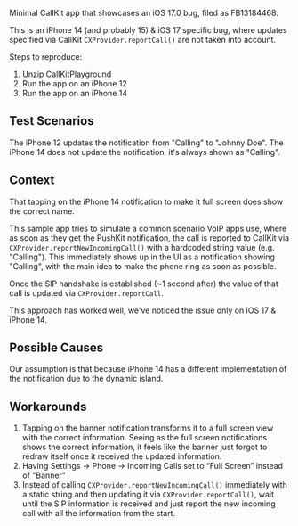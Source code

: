 Minimal CallKit app that showcases an iOS 17.0 bug, filed as FB13184468. 

This is an iPhone 14 (and probably 15) & iOS 17 specific bug, where updates specified via CallKit `CXProvider.reportCall()` are not taken into account.

Steps to reproduce:

1. Unzip CallKitPlayground
2. Run the app on an iPhone 12
3. Run the app on an iPhone 14

## Test Scenarios

The iPhone 12 updates the notification from "Calling" to "Johnny Doe".
The iPhone 14 does not update the notification, it's always shown as "Calling".





## Context 

That tapping on the iPhone 14 notification to make it full screen does show the correct name.

This sample app tries to simulate a common scenario VoIP apps use, where as soon as they get the PushKit notification, the call is reported to CallKit via `CXProvider.reportNewIncomingCall()` with a hardcoded string value (e.g. "Calling"). This immediately shows up in the UI as a notification showing "Calling", with the main idea to make the phone ring as soon as possible.

Once the SIP handshake is established (~1 second after) the value of that call is updated via `CXProvider.reportCall`. 

This approach has worked well, we've noticed the issue only on iOS 17 & iPhone 14. 

## Possible Causes

Our assumption is that because iPhone 14 has a different implementation of the notification due to the dynamic island. 

## Workarounds

1. Tapping on the banner notification transforms it to a full screen view with the correct information. Seeing as the full screen notifications shows the correct information, it feels like the banner just forgot to redraw itself once it received the updated information. 
2. Having Settings -> Phone -> Incoming Calls set to “Full Screen” instead of "Banner"
3. Instead of calling `CXProvider.reportNewIncomingCall()` immediately with a static string and then updating it via `CXProvider.reportCall()`, wait until the SIP information is received and just report the new incoming call with all the information from the start.

